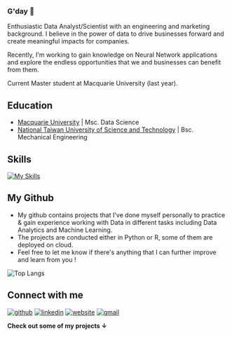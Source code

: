 ### G'day 👋

Enthusiastic Data Analyst/Scientist with an engineering and marketing background. I believe in the power of data to drive businesses forward and create meaningful impacts for companies.

Recently, I'm working to gain knowledge on Neural Network applications and explore the endless opportunities that we and businesses can benefit from them.

Current Master student at Macquarie University (last year).

## Education
- <a href="https://www.mq.edu.au" target="_blank">Macquarie University</a> | Msc. Data Science
- <a href="https://www.ntust.edu.tw" target="_blank">National Taiwan University of Science and Technology</a> | Bsc. Mechanical Engineering

## Skills
[![My Skills](https://skillicons.dev/icons?i=python,sklearn,tensorflow,r,mysql,vscode,mongodb,gcp,docker,github,vercel&theme=light)](https://skillicons.dev)

## My Github

- My github contains projects that I've done myself personally to practice & gain experience working with Data in different tasks including Data Analytics and Machine Learning.
- The projects are conducted either in Python or R, some of them are deployed on cloud.
- Feel free to let me know if there's anything that I can further improve and learn from you !

![Top Langs](https://github-readme-stats.vercel.app/api/top-langs/?username=masonphung&size_weight=0.2&count_weight=1&layout=compact)

## Connect with me
[1]: http://www.github.com/masonphung
[2]: https://www.linkedin.com/in/masonphung
[3]: https://www.masonphung.com
[4]: mailto:pphungwork@gmail.com
[![github](https://skillicons.dev/icons?i=github&theme=light)][1]
[![linkedin](https://skillicons.dev/icons?i=linkedin&theme=light)][2]
[![website](https://skillicons.dev/icons?i=vercel&theme=light)][3]
[![gmail](https://skillicons.dev/icons?i=gmail&theme=light)][4]


**Check out some of my projects &#8595;**
